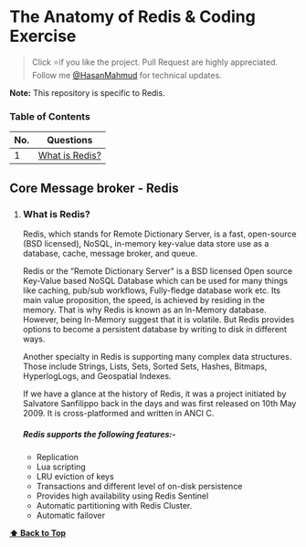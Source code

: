 # The Anatomy of Redis & Coding Exercise

> Click :star:if you like the project. Pull Request are highly appreciated. Follow me [@HasanMahmud](https://www.linkedin.com/in/codemechanix/) for technical updates.

**Note:** This repository is specific to Redis.

### Table of Contents

| No. | Questions |
| --- | --------- |
|1  | [What is Redis?](#what-is-redis)|

## Core Message broker - Redis

1. ### What is Redis?

   Redis, which stands for Remote Dictionary Server, is a fast, open-source (BSD licensed), NoSQL, in-memory key-value
   data store use as a database, cache, message broker, and queue.

   Redis or the “Remote Dictionary Server" is a BSD licensed Open source Key-Value based NoSQL Database which can be
   used for many things like caching, pub/sub workflows, Fully-fledge database work etc. Its main value proposition, the
   speed, is achieved by residing in the memory. That is why Redis is known as an In-Memory database. However, being
   In-Memory suggest that it is volatile. But Redis provides options to become a persistent database by writing to disk
   in different ways.

   Another specialty in Redis is supporting many complex data structures. Those include Strings, Lists, Sets, Sorted
   Sets, Hashes, Bitmaps, HyperlogLogs, and Geospatial Indexes.

   If we have a glance at the history of Redis, it was a project initiated by Salvatore Sanfilippo back in the days and
   was first released on 10th May 2009. It is cross-platformed and written in ANCI C.

   ##### Redis supports the following features:-
    - Replication
    - Lua scripting
    - LRU eviction of keys
    - Transactions and different level of on-disk persistence
    - Provides high availability using Redis Sentinel
    - Automatic partitioning with Redis Cluster.
    - Automatic failover

**[⬆ Back to Top](#table-of-contents)**